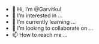 - 👋 Hi, I’m @Garvitkul
- 👀 I’m interested in ...
- 🌱 I’m currently learning ...
- 💞️ I’m looking to collaborate on ...
- 📫 How to reach me ...

<!---
Garvitkul/Garvitkul is a ✨ special ✨ repository because its `README.md` (this file) appears on your GitHub profile.
You can click the Preview link to take a look at your changes.
--->
